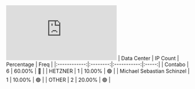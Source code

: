 ![Diagramm](https://github.com/111STAVR111/props/blob/main/Story/Decentralization/1/README.md)
| Data Center | IP Count | Percentage | Freq |
|:------------:|:--------:|:-----------:|:-----:|
| Contabo | 6 | 60.00% | 🔴 |
| HETZNER | 1 | 10.00% | 🟢 |
| Michael Sebastian Schinzel | 1 | 10.00% | 🟢 |
| OTHER | 2 | 20.00% | 🟢 |